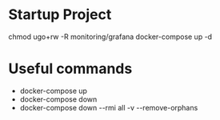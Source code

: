 # Startup Project
chmod ugo+rw -R monitoring/grafana
docker-compose up -d


# Useful commands
- docker-compose up 
- docker-compose down 
- docker-compose down --rmi all -v --remove-orphans
